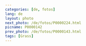 ```yaml
---
categories: [de, fotos]
lang: de
layout: photo
next_photo: /de/fotos/P0000224.html
picname: P0000142
prev_photo: /de/fotos/P0000143.html
tags: [Grass]
---
```

